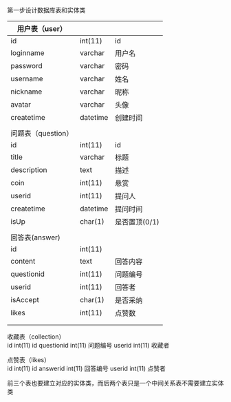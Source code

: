 第一步设计数据库表和实体类

| 用户表（user）     |          |               |
| ------------------ | -------- | ------------- |
| id                 | int(11)  | id            |
| loginname          | varchar  | 用户名        |
| password           | varchar  | 密码          |
| username           | varchar  | 姓名          |
| nickname           | varchar  | 昵称          |
| avatar             | varchar  | 头像          |
| createtime         | datetime | 创建时间      |
|                    |          |               |
| 问题表（question） |          |               |
| id                 | int(11)  | id            |
| title              | varchar  | 标题          |
| description        | text     | 描述          |
| coin               | int(11)  | 悬赏          |
| userid             | int(11)  | 提问人        |
| createtime         | datetime | 提问时间      |
| isUp               | char(1)  | 是否置顶(0/1) |
|                    |          |               |
| 回答表(answer)     |          |               |
| id                 | int(11)  |               |
| content            | text     | 回答内容      |
| questionid         | int(11)  | 问题编号      |
| userid             | int(11)  | 回答者        |
| isAccept           | char(1)  | 是否采纳      |
| likes              | int(11)  | 点赞数        |
|                    |          |               |
|                    |          |               |

收藏表（collection）		
id	int(11)	id
questionid	int(11)	问题编号
userid	int(11)	收藏者
		
点赞表（likes）		
id	int(11)	id
answerid	int(11)	回答编号
userid	int(11)	点赞者
		

前三个表也要建立对应的实体类，而后两个表只是一个中间关系表不需要建立实体类